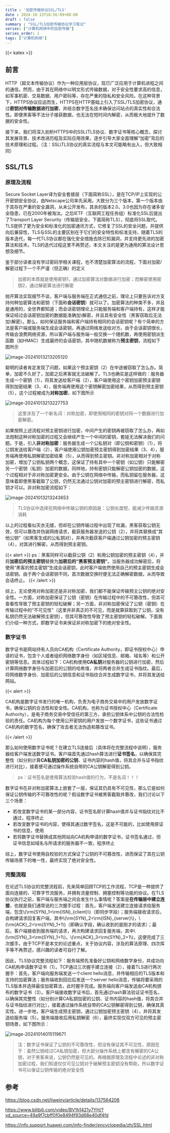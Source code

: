 ```yaml
---
title : '加密传输协议SSL/TLS'
date : 2024-10-13T18:56:09+08:00
draft : false
summary : "SSL/TLS加密传输协议学习笔记"
series: ["计算机网络中的加密传输"]
series_order: 1
tags: ["计算机网络"]
---
```


{{< katex >}}

## 前言

HTTP（超文本传输协议）作为一种应用层协议，现已广泛应用于计算机进程之间的通信。然而，由于其在网络中以明文形式传输数据，对于安全性要求高的信息，如军事机密、交易数据、用户密码等，存在严重的隐私和安全风险。在这种背景下，HTTPS协议应运而生，HTTPS在HTTP基础上引入了SSL/TLS加密协议，通过**密钥对传输数据进行加密**，并结合数字签名技术确保访问站点的真实性和合法性。即便黑客等不法分子接获数据，也无法在短时间内解密，从而极大地提升了数据的安全性。

接下来，我们将深入剖析HTTPS中的SSL\(TLS协议、数字证书等核心概念，探讨其发展背景、技术改进历程及实际应用效果，逐步引导大家全面理解“加密”背后的技术原理和过程。（注：SSL\TLS协议的真实流程与本文可能略有出入，但大致相同）

## SSL/TLS

### 原理及流程

Secure Socket Layer译为安全套接层（下面简称SSL），是在TCP/IP上实现的公开密钥安全协议，由Netscape公司率先采用。大致分为三个版本，第一个版本由于其存在严重的安全漏洞，从未公开发布，其余的版本2.0，3.0也因为存在诸多安全隐患，已在2000年被淘汰。之后IETF（互联网工程任务组）标准化SSL后提出了Transport Layer Security（传输层安全，下面简称TLS），彻底将SSL取代。TLS提供了更为安全和标准化的加密通讯方式，它修复了SSL的安全问题，并提供向后兼容性，TLS与SSL的主要区别在于它们的安全特性和标准支持，随着TLS的版本迭代，每一代TLS协议都在强化安全措施去除已知漏洞，并支持更先进的加密算法和技术。TLS的迭代过程这里不再赘述，本文关注的是更为通用的算法设计思想及细节。

鉴于部分读者没有学过密码学相关课程，也不清楚加密算法的流程，下面对加密/解密过程下一个不严谨（但正确）的定义

> 加密的本质就是使用密钥1，通过加密算法对数据进行加密；而解密使用密钥2，通过解密算法进行解密

抛开算法实现细节不谈，客户端与服务端在正式通信之前，理论上只要告诉对方支持何种加密算法和密钥（下面称**会话密钥**）就可以了。加密算法的种类不多，并且是通用的，全世界都知道；而会话密钥理论上只能服务端和客户端持有，这样才能保证经过会话密钥加密的数据能准确加\解密，并且具有安全性（黑客窃取后无法加\解密）。那么，如何保证服务端和客户端持有相同的会话密钥呢？有个简单的方法是客户端或服务端生成会话密钥，再通过网络发送给对方。由于会话密钥很长，传输会浪费网络资源，所以客户端与服务端一般交换一个随机数，再使用密钥派生函数（如HMAC）生成最终的会话密钥，其中随机数被称为**预主密钥**，流程如下图所示

![image-20241013213205120](index.assets/image-20241013213205120.png)

聪明的读者肯定发现了问题，如果这个预主密钥（2）在中途被窃取了怎么办。简单，加密不久好了，加密之后黑客就无法破解了。TLS也确实是这样做的：服务器生成一个密钥（1），将其发送给客户端（2），客户端使用这个密钥加密预主密钥得到加密结果（3、4），服务端再使用这个密钥解密加密结果，从而得到预主密钥（5），这个过程被成为**对称加密**，如下图所示

![image-20241013213227753](index.assets/image-20241013213227753.png)

> 这里涉及了一个新名词：对称加密，即使用相同的密钥对同一个数据进行加密解密。

如果按照上述流程对预主密钥进行加密，中间产生的密钥再被窃取了怎么办，再如法炮制这种对称加密的过程又会继续产生一个中间的密钥，套娃无法解决我们的问题。于是，引入**非对称加密**：服务器生成一个公私钥对（即公钥和密钥）（1），将公钥发送给客户端（2），客户端使用公钥加密预主密钥得到加密结果（3、4），服务端再使用私钥解密加密结果（5），从而得到预主密钥。非对称加密相对于对称加密，增加了公钥私钥两个概念，这保证了持有其中一个密钥（如公钥）只能解密另一个密钥（私钥）加密的数据，同样地，持有密钥只能解密公钥加密的数据，这个过程相对于非对称加密更安全。由于公钥在网络中传输，而私钥留在服务器，这意味着即使黑客截取了公钥，仍然无法通过公钥对加密的预主密钥进行解密，而私钥才可以。非对称加密流程如下：

![image-20241013213243653](index.assets/image-20241013213243653.png)

> TLS协议中选择在网络中传输公钥的原因是：公钥长度短，能减少传输资源消耗

以上的过程看似天衣无缝，但却在公钥传输过程中出现了纰漏，黑客获取公钥无效，但可以篡改并伪装网络请求，截获服务器发送的公钥（2），并将其替换成“其他公钥”（如黑客生成的公私钥对），并再次截获客户端通过公钥加密的预主密钥（4），对其进行解密，从而得到预主密钥。

{{< alert >}}
ps：黑客同样可以截获公钥（2）和用公钥加密的预主密钥（4），并将**加密后的预主密钥**替换为**加密后的“黑客预主密钥”**。当服务器成功解密后，将使用“黑客的预主密钥”生成会话密钥，此时客户端依然使用自己的预主密钥生成会话密钥。由于两个会话密钥不同，首次数据交换时便无法正确解密数据，从而导致会话终止。
{{< /alert >}}

综上，无论使用对称加密还是非对称加密，我们都不能保证传输预主公钥的绝对安全性。一方面，对称加密保证了公钥（密钥）在传输过程中的不可篡改性，但其可查看性导致了预主密钥的轻松破解；另一方面，非对称加密保证了公钥（密钥）在传输过程中的“不可见性”（这里并非真正的不可见，而是就算获取到了公钥，没有私钥仍然无法破解预主密钥），但其可篡改性导致了预主密钥的轻松破解。下面我们介绍一种方式，即数字证书来保证非对称加密下的绝对安全性。

### 数字证书

数字证书是网站持有人员向CA机构（Certificate Authority，即证书授权中心）申请的证书，包含个人或者组织网络数字身份（如区域信息、邮箱、域名等）和公开密钥等信息。具体过程如下：CA机构使用**CA私钥**对服务器的公钥进行加密，然后计算网络数字身份与加密后的公钥的哈希值，并将两者合并生成证书指纹。最后，将网络数字身份、加密后的公钥信息和证书指纹合并生成数字证书，并将其发送给网站。

{{< alert >}}

CA机构是‌数字证书发行的唯一机构，负责为电子商务交易中的用户发放数字证书，确保公钥的合法性和安全性。CA机构，也称为证书授权中心（Certificate Authority），是电子商务交易中受信任的第三方，承担公钥体系中公钥的合法性检验的责任。CA机构为每个使用公开密钥的用户发放一个数字证书，这些证书通过CA机构的‌数字签名，确保了攻击者无法伪造和篡改证书。‌

{{< /alert >}}

那么如何使用数字证书呢？在建立TLS连接后（具体将在完整流程中说明），服务器给客户端发送数字证书。客户端首先通过hash算法进行**证书签名**，以确保其完整性（如分别计算**CA私钥加密的公钥**、证书内容的hash值，将其合并与证书指纹进行对比），接着便可通过操作系统自带的CA公钥解密得到公钥。

> ps：证书签名是使用算法校验hash值的行为，不是名词！！！

数字证书在非对称加密算法上嵌套了一层，保证其仍具有不可见性，那么它是如何保证公钥传输的不可篡改性的呢？假设数字证书被黑客截取并篡改，我们讨论以下三个场景：

- 若改变数字证书的某一部分内容，证书签名即计算hash值并与证书指纹对比不通过，程序终止
- 若改变数字证书的内容，使得其通过数字签名，这是不可能的，比如使用原证书的信息，使用
- 若将数字证书替换成其他网站向CA机构申请的数字证书，证书签名通过，但证书信息如域名与所请求的服务器不一致，程序终止

综上，数字证书使用自校验的方式保证了公钥的不可篡改性，进而保证了其在公钥传输场景下的唯一性，最终实现了绝对安全性。

### 完整流程

在论述TLS协议的完整流程前，先来简单回顾TCP的工作流程，TCP是一种提供了面向连接的、可靠字节流服务，并拥有流量控制、拥塞控制等功能的协议。在TLS协议执行之前，客户端与服务端之间会发生什么事情呢？答案是**在传输层中建立连接**，也就是我们通常说的三次握手过程：首先，客户端发送建立连接请求给服务端，包含\\(\rm{SYN}_1=\rm{ISN}\_{client}\\)（即同步字段）；服务端接收请求后，会构建请求回复客户端，其中\\(\rm{SYN}_2=\rm{ISN}\_{server}\\)，\\(\rm{ACK}_2=\rm{SYN}_1+1\\)（即确认字段，确认收到的是刚才的请求）；最后，客户端接收到服务端的请求，再次构建请求回复服务端，其中\\(\rm{SYN}_3=\rm{SYN}_1+1\\)，\\(\rm{ACK}_3=\rm{SYN}_2+1\\)，这便完成了三次握手。由于TCP不是本文的论述重点，关于协议内容，涉及的算法原理、四次挥手等不再赘述，感兴趣的读者可自行了解。

因此，TLS协议完整流程如下：服务端预先准备好公钥和网络数字身份，并成功向CA机构申请数字证书（1）。TCP通过三次握手建立连接（2），接着TLS进行两次握手：首先，客户端向服务端发送一个client hello消息，并传输相应的TLS版本和支持的加密算法；服务端收到回应后发送一个server hello消息，传输将要采用的TLS版本并选择最佳加密算法，此时握手完成。服务端向客户端发送由CA机构颁布的数字证书（3）。客户端接收数字证书后，首先通过hash算法验证证书签名，以确保其完整性（如分别计算CA私钥加密的公钥、证书内容的hash值，将其合并与证书指纹进行对比），接着通过操作系统自带的CA公钥解密得到公钥，确保其真实性。进一步地，客户端生成预主密钥，通过公钥加密预主密钥（4），并将其发送给服务端（5）。服务端接收后用私钥解密（6），最终实现仅双方可见的预主密钥场景，如下图所示：

![image-20241014015119671](index.assets/image-20241014015119671.png)

> 注：数字证书保证了公钥的不可篡改性，但没有保证其不可见性，原因在于：虽然公钥经过CA私钥加密，但大部分操作系统上都含有解密的CA公钥，对于黑客来说，公钥仍然是可见的。再根据原理及流程中论述的非对称加密过程，我们知道仅仅可见公钥对于破解预主密钥没有帮助，所以数字证书可以保证公钥传输的绝对安全性

## 参考

https://blog.csdn.net/liweiny/article/details/137564206

https://www.bilibili.com/video/BV1h1421y7YH/?vd_source=49a9f7cbff0f0e8494f93d68e40df4fd

https://info.support.huawei.com/info-finder/encyclopedia/zh/SSL.html